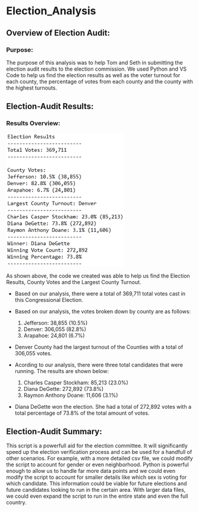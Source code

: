 # Election_Analysis


## Overview of Election Audit:

### Purpose:
The purpose of this analysis was to help Tom and Seth in submitting the election audit results to the election commission. We used Python and VS Code to help us find the election results as well as the voter turnout for each county, the percentage of votes from each county and the county with the highest turnouts.

## Election-Audit Results:

### Results Overview:
![This is an image](https://github.com/nbhatia1014/Election_Analysis/blob/318ab90fcc7c3ad415a049e252443ddf19981756/Image%20of%20Results.PNG)

As shown above, the code we created was able to help us find the Election Results, County Votes and the Largest County Turnout.

- Based on our analysis, there were a total of 369,711 total votes cast in this Congressional Election.

- Based on our analysis, the votes broken down by county are as follows:
    1. Jefferson: 38,855 (10.5%)
    2. Denver: 306,055 (82.8%)
    3. Arapahoe: 24,801 (6.7%)

- Denver County had the largest turnout of the Counties with a total of 306,055 votes.

- Acording to our analysis, there were three total candidates that were running. The results are shown below:
    1. Charles Casper Stockham: 85,213 (23.0%)
    2. Diana DeGette: 272,892 (73.8%)
    3. Raymon Anthony Doane: 11,606  (3.1%)

- Diana DeGette won the election. She had a total of 272,892 votes with a total percentage of 73.8% of the total amount of votes.

## Election-Audit Summary:
This script is a powerfull aid for the election committee. It will significantly speed up the election verification process and can be used for a handfull of other scenarios. For example, with a more detailed csv file, we could modify the script to account for gender or even neighborhood. Python is powerful enough to allow us to handle far more data points and we could even modify the script to account for smaller details like which sex is voting for which candidate. This information could be viable for future elections and future candidates looking to run in the certain area. With larger data files, we could even expand the script to run in the entire state and even the full country.